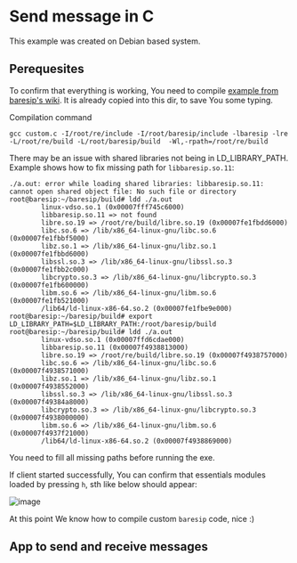 # Send message in C

This example was created on Debian based system.

## Perequesites

To confirm that everything is working, You need to compile [example from baresip's wiki](https://github.com/baresip/baresip/wiki/Using-baresip-as-a-library). It is already copied into this dir, to save You some typing. 

Compilation command
```
gcc custom.c -I/root/re/include -I/root/baresip/include -lbaresip -lre -L/root/re/build -L/root/baresip/build  -Wl,-rpath=/root/re/build
```

There may be an issue with shared libraries not being in LD_LIBRARY_PATH. Example shows how to fix missing path for `libbaresip.so.11`:
```
./a.out: error while loading shared libraries: libbaresip.so.11: cannot open shared object file: No such file or directory
root@baresip:~/baresip/build# ldd ./a.out 
        linux-vdso.so.1 (0x00007fff745c6000)
        libbaresip.so.11 => not found
        libre.so.19 => /root/re/build/libre.so.19 (0x00007fe1fbdd6000)
        libc.so.6 => /lib/x86_64-linux-gnu/libc.so.6 (0x00007fe1fbbf5000)
        libz.so.1 => /lib/x86_64-linux-gnu/libz.so.1 (0x00007fe1fbbd6000)
        libssl.so.3 => /lib/x86_64-linux-gnu/libssl.so.3 (0x00007fe1fbb2c000)
        libcrypto.so.3 => /lib/x86_64-linux-gnu/libcrypto.so.3 (0x00007fe1fb600000)
        libm.so.6 => /lib/x86_64-linux-gnu/libm.so.6 (0x00007fe1fb521000)
        /lib64/ld-linux-x86-64.so.2 (0x00007fe1fbe9e000)
root@baresip:~/baresip/build# export LD_LIBRARY_PATH=$LD_LIBRARY_PATH:/root/baresip/build
root@baresip:~/baresip/build# ldd ./a.out 
        linux-vdso.so.1 (0x00007ffd6cdae000)
        libbaresip.so.11 (0x00007f4938813000)
        libre.so.19 => /root/re/build/libre.so.19 (0x00007f4938757000)
        libc.so.6 => /lib/x86_64-linux-gnu/libc.so.6 (0x00007f4938571000)
        libz.so.1 => /lib/x86_64-linux-gnu/libz.so.1 (0x00007f4938552000)
        libssl.so.3 => /lib/x86_64-linux-gnu/libssl.so.3 (0x00007f49384a8000)
        libcrypto.so.3 => /lib/x86_64-linux-gnu/libcrypto.so.3 (0x00007f4938000000)
        libm.so.6 => /lib/x86_64-linux-gnu/libm.so.6 (0x00007f4937f21000)
        /lib64/ld-linux-x86-64.so.2 (0x00007f4938869000)
```

You need to fill all missing paths before running the exe.

If client started successfully, You can confirm that essentials  modules loaded by pressing `h`, sth like below should appear:

![image](https://github.com/KubaTaba1uga/python_baresip_bindings/assets/73971628/21b87a5a-e2b6-44d6-b4d6-c9c2dd8fe448)

At this point We know how to compile custom `baresip` code, nice :)

## App to send and receive messages
